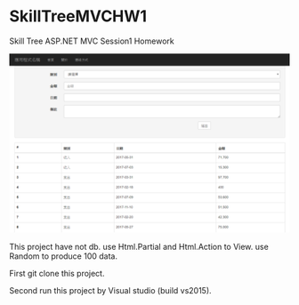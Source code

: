# SkillTreeMVCHW1
Skill Tree ASP.NET MVC Session1 Homework 

![image](https://github.com/HungYiChun/SkillTreeMVCHW1/blob/master/SkillTreeASP.NET%20MVC%20Session1.png?raw=true)

This project have not db.
use Html.Partial and Html.Action to View.
use Random to produce 100 data.

First 
git clone this project.

Second 
run this project by Visual studio (build vs2015).

